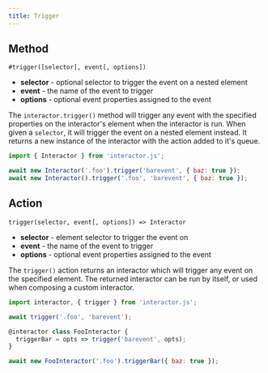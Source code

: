 ```yaml
---
title: Trigger
---
```


## Method

`#trigger([selector], event[, options])`

- **selector** - optional selector to trigger the event on a nested element
- **event** - the name of the event to trigger
- **options** - optional event properties assigned to the event

The `interactor.trigger()` method will trigger any event with the specified
properties on the interactor's element when the interactor is run. When given a
`selector`, it will trigger the event on a nested element instead. It returns a
new instance of the interactor with the action added to it's queue.

``` javascript
import { Interactor } from 'interactor.js';

await new Interactor('.foo').trigger('barevent', { baz: true });
await new Interactor().trigger('.foo', 'barevent', { baz: true });
```

## Action

`trigger(selector, event[, options]) => Interactor`

- **selector** - element selector to trigger the event on
- **event** - the name of the event to trigger
- **options** - optional event properties assigned to the event

The `trigger()` action returns an interactor which will trigger any event on the
specified element. The returned interactor can be run by itself, or used when
composing a custom interactor.

``` javascript
import interactor, { trigger } from 'interactor.js';

await trigger('.foo', 'barevent');

@interactor class FooInteractor {
  triggerBar = opts => trigger('barevent', opts);
}

await new FooInteractor('.foo').triggerBar({ baz: true });
```
